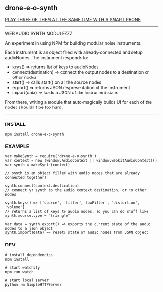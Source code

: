 drone-e-o-synth
----------------

[PLAY THREE OF THEM AT THE SAME TIME WITH A SMART PHONE](http://coleww.github.io/shake-it-off)

----------------------------

WEB AUDIO SYNTH MODULEZZZ

An experiment in using NPM for building modular noise instruments.

Each instrument is an object filled with already-connected and setup audioNodes. The instrument responds to:

- keys() => returns list of keys to audioNodes
- connect(destination) => connect the output nodes to a destination or other nodes
- start() => calls start() on all the source nodes
- export() => returns JSON respresentation of the instrument
- import(data) => loads a JSON of the instrument state.

From there, writing a module that auto-magically builds UI for each of the nodes shouldn't be _too_ hard.

-----------------

### INSTALL 

`npm install drone-e-o-synth`

### EXAMPLE 

```
var makeSynth = require('drone-e-o-synth')
var context = new (window.AudioContext || window.webkitAudioContext)()
var synth = makeSynth(context)

// synth is an object filled with audio nodes that are already connected together!

synth.connect(context.destination)
// connect yr synth to the audio context destination, or to other nodes

synth.keys() => ['source', 'filter', lowFilter', 'distortion', 'volume']
// returns a list of keys to audio nodes, so you can do stuff like synth.source.type = "triangle"

var data = synth.export() => exports the current state of the audio nodes to a json object
synth.import(data) => resets state of audio nodes from JSON object
```

### DEV

```
# install dependencies
npm install

# start watchify
npm run watch

# start local server
python -m SimpleHTTPServer
```